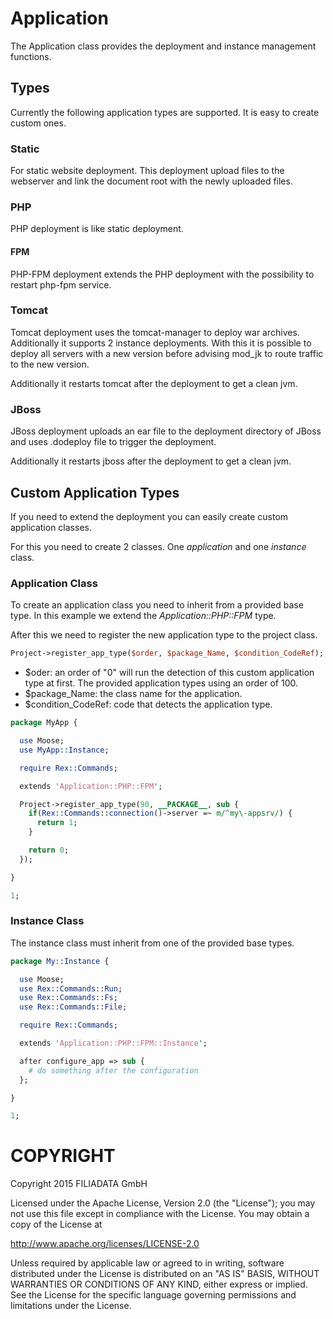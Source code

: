 # Application

The Application class provides the deployment and instance management functions.

## Types

Currently the following application types are supported. It is easy to create custom ones.

### Static

For static website deployment. This deployment upload files to the webserver and link the document root with the newly uploaded files.


### PHP

PHP deployment is like static deployment.


#### FPM

PHP-FPM deployment extends the PHP deployment with the possibility to restart php-fpm service.


### Tomcat

Tomcat deployment uses the tomcat-manager to deploy war archives. Additionally it supports 2 instance deployments. With this it is possible to deploy all servers with a new version before advising mod_jk to route traffic to the new version.

Additionally it restarts tomcat after the deployment to get a clean jvm.


### JBoss

JBoss deployment uploads an ear file to the deployment directory of JBoss and uses .dodeploy file to trigger the deployment.

Additionally it restarts jboss after the deployment to get a clean jvm.


## Custom Application Types

If you need to extend the deployment you can easily create custom application classes.

For this you need to create 2 classes. One *application* and one *instance* class.

### Application Class

To create an application class you need to inherit from a provided base type. In this example we extend the *Application::PHP::FPM* type.

After this we need to register the new application type to the project class.

```perl
Project->register_app_type($order, $package_Name, $condition_CodeRef);
```

* $oder: an order of "0" will run the detection of this custom application type at first. The provided application types using an order of 100.
* $package_Name: the class name for the application.
* $condition_CodeRef: code that detects the application type.


```perl
package MyApp {

  use Moose;
  use MyApp::Instance;

  require Rex::Commands;

  extends 'Application::PHP::FPM';

  Project->register_app_type(90, __PACKAGE__, sub {
    if(Rex::Commands::connection()->server =~ m/^my\-appsrv/) {
      return 1;
    }

    return 0;
  });

}

1;
```

### Instance Class

The instance class must inherit from one of the provided base types.

```perl
package My::Instance {

  use Moose;
  use Rex::Commands::Run;
  use Rex::Commands::Fs;
  use Rex::Commands::File;

  require Rex::Commands;

  extends 'Application::PHP::FPM::Instance';

  after configure_app => sub {
    # do something after the configuration
  };

}

1;
```

# COPYRIGHT

Copyright 2015 FILIADATA GmbH

Licensed under the Apache License, Version 2.0 (the "License");
you may not use this file except in compliance with the License.
You may obtain a copy of the License at

http://www.apache.org/licenses/LICENSE-2.0

Unless required by applicable law or agreed to in writing, software
distributed under the License is distributed on an "AS IS" BASIS,
WITHOUT WARRANTIES OR CONDITIONS OF ANY KIND, either express or implied.
See the License for the specific language governing permissions and
limitations under the License.



